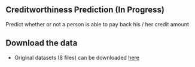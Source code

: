 Creditworthiness Prediction (In Progress)
-----------------------

Predict whether or not a person is able to pay back his / her credit amount

Download the data
----------------------

* Original datasets (8 files) can be downloaded [here](https://www.kaggle.com/c/home-credit-default-risk/data)
